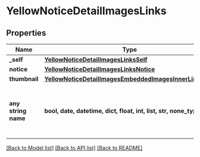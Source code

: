 # YellowNoticeDetailImagesLinks


## Properties
Name | Type | Description | Notes
------------ | ------------- | ------------- | -------------
**_self** | [**YellowNoticeDetailImagesLinksSelf**](YellowNoticeDetailImagesLinksSelf.md) |  | [optional] 
**notice** | [**YellowNoticeDetailImagesLinksNotice**](YellowNoticeDetailImagesLinksNotice.md) |  | [optional] 
**thumbnail** | [**YellowNoticeDetailImagesEmbeddedImagesInnerLinksSelf**](YellowNoticeDetailImagesEmbeddedImagesInnerLinksSelf.md) |  | [optional] 
**any string name** | **bool, date, datetime, dict, float, int, list, str, none_type** | any string name can be used but the value must be the correct type | [optional]

[[Back to Model list]](../README.md#documentation-for-models) [[Back to API list]](../README.md#documentation-for-api-endpoints) [[Back to README]](../README.md)


